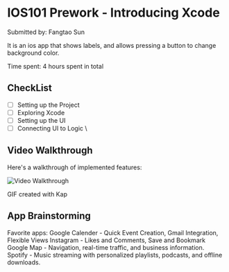 # IOS101 Prework - Introducing Xcode

Submitted by: Fangtao Sun

It is an ios app that shows labels, and allows pressing a button to change background color. 

Time spent: 4 hours spent in total

## CheckList

* [ ] Setting up the Project
* [ ] Exploring Xcode
* [ ] Setting up the UI
* [ ] Connecting UI to Logic
\

## Video Walkthrough

Here's a walkthrough of implemented features:

<img src='[https://github.com/Doremi123doremi/ios_prework/blob/main/ios_prework.gif' title='Video Walkthrough' width='' alt='Video Walkthrough' />

<!-- Replace this with whatever GIF tool you used! -->
GIF created with Kap  
<!-- Recommended tools:
[Kap](https://getkap.co/) for macOS
[ScreenToGif](https://www.screentogif.com/) for Windows
[peek](https://github.com/phw/peek) for Linux. -->

## App Brainstorming

Favorite apps:
Google Calender - Quick Event Creation, Gmail Integration, Flexible Views
Instagram - Likes and Comments, Save and Bookmark
Google Map - Navigation, real-time traffic, and business information.
Spotify - Music streaming with personalized playlists, podcasts, and offline downloads.

